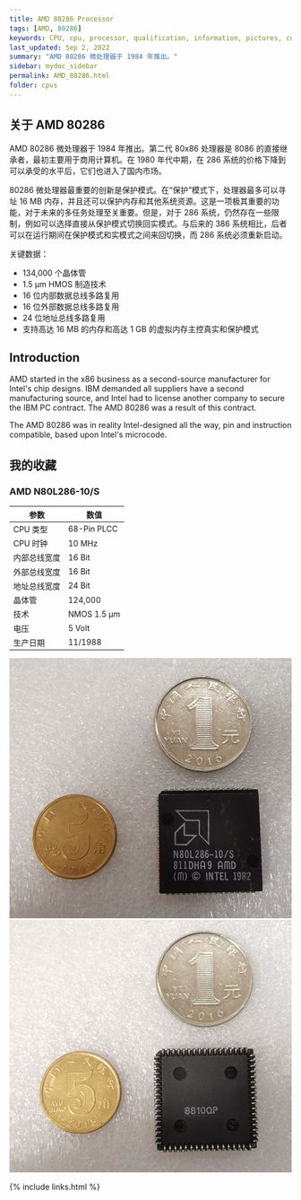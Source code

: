 ```yaml
---
title: AMD 80286 Processor
tags: [AMD, 80286]
keywords: CPU, cpu, processor, qualification, information, pictures, core, frequency, chip packaging, packaging, cpu info, x86, collection, amd, cyrix, harris, ibm, idt, iit, intel, motorola, nec, sgs, sgs-thomson, siemens, ST, signetics, mhs, ti, texas instruments, ulsi, umc, weitek, zilog, 808x, 8085, 8088, 8086, 80188, 80186, 80286, 286, 80386, 386, i386, Am386, 386sx, 386dx, 486, i486, 586, 486sx, 486dx, overdrive, 487, pentium, 586, 5x86, 386dlc, 386slc, 486dx2, mmx, ppro, pentium-pro, pro, athlon, duron, z80, dirk oppelt, dirk, oppelt, engineering, sample, samples
last_updated: Sep 2, 2022
summary: "AMD 80286 微处理器于 1984 年推出。"
sidebar: mydoc_sidebar
permalink: AMD_80286.html
folder: cpus
---
```


## 关于 AMD 80286

AMD 80286 微处理器于 1984 年推出。第二代 80x86 处理器是 8086 的直接继承者，最初主要用于商用计算机。在 1980 年代中期，在 286 系统的价格下降到可以承受的水平后，它们也进入了国内市场。

80286 微处理器最重要的创新是保护模式。在“保护”模式下，处理器最多可以寻址 16 MB 内存，并且还可以保护内存和其他系统资源。这是一项极其重要的功能，对于未来的多任务处理至关重要。但是，对于 286 系统，仍然存在一些限制，例如可以选择直接从保护模式切换回实模式。与后来的 386 系统相比，后者可以在运行期间在保护模式和实模式之间来回切换，而 286 系统必须重新启动。

关键数据：

- 134,000 个晶体管
- 1.5 µm HMOS 制造技术
- 16 位内部数据总线多路复用
- 16 位外部数据总线多路复用
- 24 位地址总线多路复用
- 支持高达 16 MB 的内存和高达 1 GB 的虚拟内存主控真实和保护模式

## Introduction

AMD started in the x86 business as a second-source manufacturer for Intel's chip designs. IBM demanded all suppliers have a second manufacturing source, and Intel had to license another company to secure the IBM PC contract. The AMD 80286 was a result of this contract.
 
The AMD 80286 was in reality Intel-designed all the way, pin and instruction compatible, based upon Intel's microcode.

## 我的收藏

### AMD N80L286-10/S

| 参数 | 数值 |
| ------ | ------ |
| CPU 类型 | 68-Pin PLCC |
| CPU 时钟 | 10 MHz |
| 内部总线宽度 | 16 Bit |
| 外部总线宽度 | 16 Bit |
| 地址总线宽度 | 24 Bit |
| 晶体管 | 124,000 |
| 技术 | NMOS 1.5 µm |
| 电压 | 5 Volt |
| 生产日期 | 11/1988 |

![AMD N80L286-10/S 正面](/images/cpus/AMD/AMD_N80L286-10S_1.jpg)
![AMD N80L286-10/S 反面](/images/cpus/AMD/AMD_N80L286-10S_2.jpg)

{% include links.html %}
